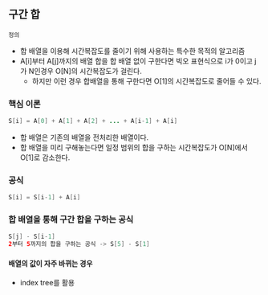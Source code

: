 ## 구간 합
`정의`
- 합 배열을 이용해 시간복잡도를 줄이기 위해 사용하는 특수한 목적의 알고리즘
- A[i]부터 A[j]까지의 배열 합을 합 배열 없이 구한다면 빅오 표현식으로 i가 0이고 j가 N인경우 O[N]의 시간복잡도가 걸린다.
  - 하지만 이런 경우 합배열을 통해 구한다면 O[1]의 시간복잡도로 줄어들 수 있다.

### 핵심 이론
```java
S[i] = A[0] + A[1] + A[2] + ... + A[i-1] + A[i]
```
- 합 배열은 기존의 배열을 전처리한 배열이다.
- 합 배열을 미리 구해놓는다면 일정 범위의 합을 구하는 시간복잡도가 O[N]에서 O[1]로 감소한다.

### 공식
```java
S[i] = S[i-1] + A[i]
```

### 합 배열을 통해 구간 합을 구하는 공식

```java
S[j] - S[i-1]
2부터 5까지의 합을 구하는 공식 -> S[5] - S[1]
```

#### 배열의 값이 자주 바뀌는 경우
- index tree를 활용